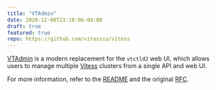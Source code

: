 ```yaml
---
title: "VTAdmin"
date: 2020-12-08T23:10:06-04:00
draft: true
featured: true
repo: https://github.com/vitessio/vitess
---
```


[VTAdmin] is a modern replacement for the `vtctld2` web UI, which allows
users to manage multiple [Vitess] clusters from a single API and web UI.

[VTAdmin]: https://github.com/vitessio/vitess/tree/main/go/vt/vtadmin
[Vitess]: https://vitess.io/


For more information, refer to the [README] and the original [RFC].

[README]: https://github.com/vitessio/vitess/blob/main/go/vt/vtadmin/README.md
[RFC]: https://github.com/vitessio/vitess/issues/7117
